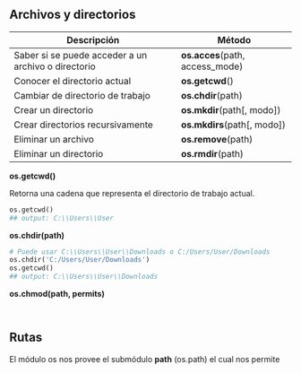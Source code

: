 ## Archivos y directorios

| Descripción | Método |
| ----------- | ------ |
|Saber si se puede acceder a un archivo o directorio|**os.acces**(path, access_mode)|
|Conocer el directorio actual|**os.getcwd**()|
|Cambiar de directorio de trabajo|**os.chdir**(path)|
|Crear un directorio|**os.mkdir**(path[, modo])|
|Crear directorios recursivamente|**os.mkdirs**(path[, modo])|
|Eliminar un archivo|**os.remove**(path)|
|Eliminar un directorio|**os.rmdir**(path)|



**os.getcwd()**

Retorna una cadena que representa el directorio de trabajo actual.

```python
os.getcwd()
## output: C:\\Users\\User
```

**os.chdir(path)**

```python
# Puede usar C:\\Users\\User\\Downloads o C:/Users/User/Downloads 
os.chdir('C:/Users/User/Downloads')
os.getcwd()
## output: C:\\Users\\User\\Downloads
```

**os.chmod(path, permits)**

```python

```


```python

```

## Rutas

El módulo os nos provee el submódulo **path** (os.path) el cual nos permite

